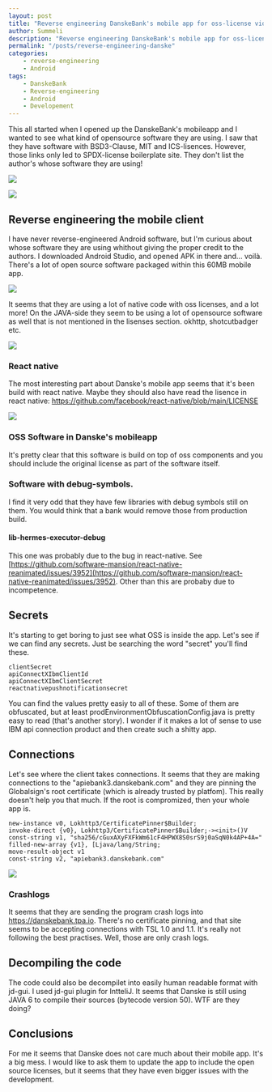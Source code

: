 ```yaml
---
layout: post
title: "Reverse engineering DanskeBank's mobile app for oss-license violations"
author: Summeli
description: "Reverse engineering DanskeBank's mobile app for oss-license violations"
permalink: "/posts/reverse-engineering-danske"
categories:
    - reverse-engineering
    - Android
tags:
    - DanskeBank
    - Reverse-engineering
    - Android
    - Developement
---
```


This all started when I opened up the DanskeBank's mobileapp and I wanted to see what kind of opensource software they are using. I saw that they have software with BSD3-Clause, MIT and ICS-lisences. However, those links only led to SPDX-license boilerplate site. They don't list the author's whose software they are using! 

![](/img/2023/danske-sc1.jpg)

![](/img/2023/danske-sc2.jpg)

## Reverse engineering the mobile client

I have never reverse-engineered Android software, but I'm curious about whose software they are using whithout giving the proper credit to the authors. I downloaded Android Studio, and opened APK in there and... voilà. There's a lot of open source software packaged within this 60MB mobile app.

![](/img/2023/danske-oss.png)

It seems that they are using a lot of native code with oss licenses, and a lot more! On the JAVA-side they seem to be using a lot of opensource software as well that is not mentioned in the lisenses section. okhttp, shotcutbadger etc. 

![](/img/2023/danske-oss2.png)

### React native

The most interesting part about Danske's mobile app seems that it's been build with react native. Maybe they should also have read the lisence in react native: [https://github.com/facebook/react-native/blob/main/LICENSE ](https://github.com/facebook/react-native/blob/main/LICENSE )

![](/img/2023/danske-react-native.png)   

### OSS Software in Danske's mobileapp

It's pretty clear that this software is build on top of oss components and you should include the original license as part of the software itself. 

### Software with debug-symbols.

I find it very odd that they have few libraries with debug symbols still on them. You would think that a bank would remove those from production build. 

#### lib-hermes-executor-debug

This one was probably due to the bug in react-native. See [https://github.com/software-mansion/react-native-reanimated/issues/3952](https://github.com/software-mansion/react-native-reanimated/issues/3952). Other than this are probaby due to incompetence. 

## Secrets

It's starting to get boring to just see what OSS is inside the app. Let's see if we can find any secrets. Just be searching the word "secret" you'll find these. 

```
clientSecret
apiConnectXIbmClientId
apiConnectXIbmClientSecret
reactnativepushnotificationsecret
```

You can find the values pretty easiy to all of these. Some of them are obfuscated, but at least prodEnvironmentObfuscationConfig.java is pretty easy to read (that's another story). I wonder if it makes a lot of sense to use IBM api connection product and then create such a shitty app. 

## Connections

Let's see where the client takes connections. It seems that they are making connections to the "apiebank3.danskebank.com"
and they are pinning the Globalsign's root certificate (which is already trusted by platfom). This really doesn't help you that much. If the root is compromized, then your whole app is.

```
new-instance v0, Lokhttp3/CertificatePinner$Builder;
invoke-direct {v0}, Lokhttp3/CertificatePinner$Builder;-><init>()V
const-string v1, "sha256/cGuxAXyFXFkWm61cF4HPWX8S0srS9j0aSqN0k4AP+4A="
filled-new-array {v1}, [Ljava/lang/String;
move-result-object v1
const-string v2, "apiebank3.danskebank.com"
```

![](/img/2023/danske-trust-store.png)

### Crashlogs

It seems that they are sending the program crash logs into https://danskebank.tpa.io. There's no certificate pinning, and that site seems to be accepting connections with TSL 1.0 and 1.1. It's really not following the best practises. Well, those are only crash logs. 

## Decompiling the code

The code could also be decompilet into easily human readable format with jd-gui. I used jd-gui plugin for IntteliJ. It seems that Danske is still using JAVA 6 to compile their sources (bytecode version 50). WTF are they doing? 

## Conclusions

For me it seems that Danske does not care much about their mobile app. It's a big mess. I would like to ask them to update the app to include the open source licenses, but it seems that they have even bigger issues with the development. 